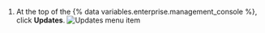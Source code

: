 1. At the top of the {% data variables.enterprise.management_console %}, click **Updates**.
   ![Updates menu item](/assets/images/enterprise/management-console/updates_tab.png)
